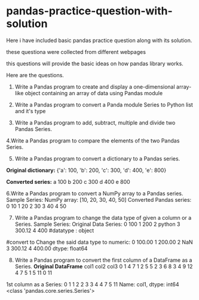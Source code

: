# pandas-practice-question-with-solution
Here i have included basic pandas practice question along with its solution.

these questiona were collected from different webpages


this questions will provide the basic ideas on how pandas library works.

Here are the questions.


1. Write a Pandas program to create and display a one-dimensional array-like object
containing an array of data using Pandas module


2. Write a Pandas program to convert a Panda module Series to Python list and it's type

3. Write a Pandas program to add, subtract, multiple and divide two Pandas Series.

4.Write a Pandas program to compare the elements of the two Pandas Series.

5. Write a Pandas program to convert a dictionary to a Pandas series.

**Original dictionary:**
{'a': 100, 'b': 200, 'c': 300, 'd': 400, 'e': 800}

**Converted series:**
a 100
b 200
c 300
d 400
e 800

6.Write a Pandas program to convert a NumPy array to a Pandas series.
 Sample Series:
 NumPy array:
 [10, 20, 30, 40, 50]
 Converted Pandas series:
 0 10
 1 20
 2 30
 3 40
 4 50
 
 
7. Write a Pandas program to change the data type of given a column or a Series.
Sample Series:
Original Data Series:
0 100
1 200
2 python
3 300.12
4 400
#datatype : object

#convert to
Change the said data type to numeric:
0 100.00
1 200.00
2 NaN
3 300.12
4 400.00
dtype: float64


8. Write a Pandas program to convert the first column of a DataFrame as a Series.
**Original DataFrame**
col1 col2 col3
0 1 4 7
1 2 5 5
2 3 6 8
3 4 9 12
4 7 5 1
5 11 0 11


1st column as a Series:
0 1
1 2
2 3
3 4
4 7
5 11
Name: col1, dtype: int64
<class 'pandas.core.series.Series'>

